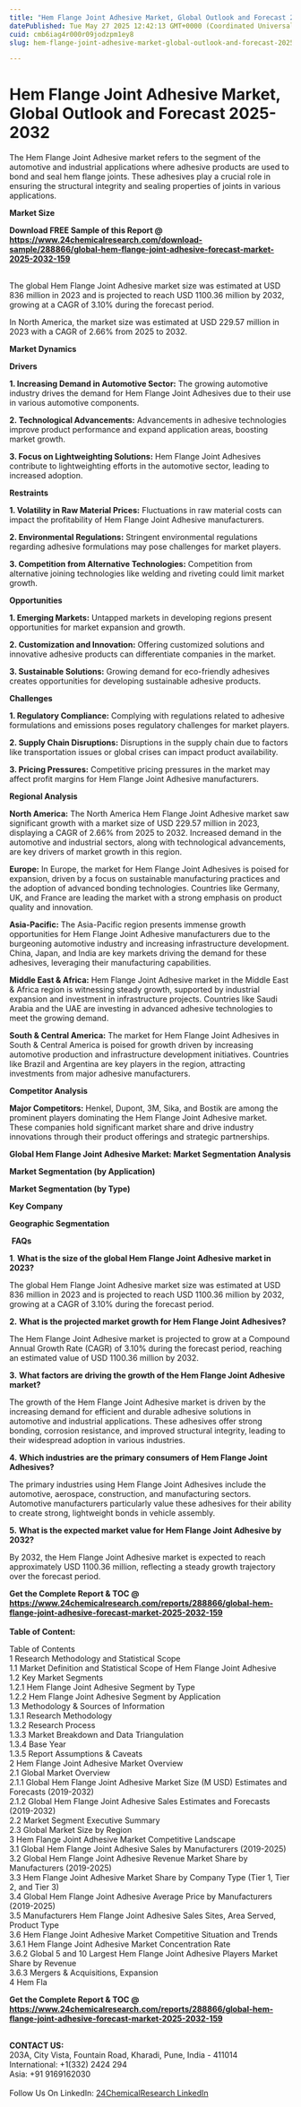 ```yaml
---
title: "Hem Flange Joint Adhesive Market, Global Outlook and Forecast 2025-2032"
datePublished: Tue May 27 2025 12:42:13 GMT+0000 (Coordinated Universal Time)
cuid: cmb6iag4r000r09jodzpm1ey8
slug: hem-flange-joint-adhesive-market-global-outlook-and-forecast-2025-2032

---
```


# Hem Flange Joint Adhesive Market, Global Outlook and Forecast 2025-2032

<p>The Hem Flange Joint Adhesive market refers to the segment of the automotive and industrial applications where adhesive products are used to bond and seal hem flange joints. These adhesives play a crucial role in ensuring the structural integrity and sealing properties of joints in various applications.</p><p>
<strong>Market Size</strong></p><p>
</p><div><b>Download FREE Sample of this Report @ 
            <a href="https://www.24chemicalresearch.com/download-sample/288866/global-hem-flange-joint-adhesive-forecast-market-2025-2032-159">
            https://www.24chemicalresearch.com/download-sample/288866/global-hem-flange-joint-adhesive-forecast-market-2025-2032-159</a></b></div><br><p>The global Hem Flange Joint Adhesive market size was estimated at USD 836 million in 2023 and is projected to reach USD 1100.36 million by 2032, growing at a CAGR of 3.10% during the forecast period.</p><p>
</p><p>In North America, the market size was estimated at USD 229.57 million in 2023 with a CAGR of 2.66% from 2025 to 2032.</p><p>
<strong>Market Dynamics</strong></p><p>
<strong>Drivers</strong></p><p>
</p><p><strong>1. Increasing Demand in Automotive Sector:</strong> The growing automotive industry drives the demand for Hem Flange Joint Adhesives due to their use in various automotive components.</p><p>
</p><p><strong>2. Technological Advancements:</strong> Advancements in adhesive technologies improve product performance and expand application areas, boosting market growth.</p><p>
</p><p><strong>3. Focus on Lightweighting Solutions:</strong> Hem Flange Joint Adhesives contribute to lightweighting efforts in the automotive sector, leading to increased adoption.</p><p>
<strong>Restraints</strong></p><p>
</p><p><strong>1. Volatility in Raw Material Prices:</strong> Fluctuations in raw material costs can impact the profitability of Hem Flange Joint Adhesive manufacturers.</p><p>
</p><p><strong>2. Environmental Regulations:</strong> Stringent environmental regulations regarding adhesive formulations may pose challenges for market players.</p><p>
</p><p><strong>3. Competition from Alternative Technologies:</strong> Competition from alternative joining technologies like welding and riveting could limit market growth.</p><p>
<strong>Opportunities</strong></p><p>
</p><p><strong>1. Emerging Markets:</strong> Untapped markets in developing regions present opportunities for market expansion and growth.</p><p>
</p><p><strong>2. Customization and Innovation:</strong> Offering customized solutions and innovative adhesive products can differentiate companies in the market.</p><p>
</p><p><strong>3. Sustainable Solutions:</strong> Growing demand for eco-friendly adhesives creates opportunities for developing sustainable adhesive products.</p><p>
<strong>Challenges</strong></p><p>
</p><p><strong>1. Regulatory Compliance:</strong> Complying with regulations related to adhesive formulations and emissions poses regulatory challenges for market players.</p><p>
</p><p><strong>2. Supply Chain Disruptions:</strong> Disruptions in the supply chain due to factors like transportation issues or global crises can impact product availability.</p><p>
</p><p><strong>3. Pricing Pressures:</strong> Competitive pricing pressures in the market may affect profit margins for Hem Flange Joint Adhesive manufacturers.</p><p>
<strong>Regional Analysis</strong></p><p>
</p><p><strong>North America:</strong> The North America Hem Flange Joint Adhesive market saw significant growth with a market size of USD 229.57 million in 2023, displaying a CAGR of 2.66% from 2025 to 2032. Increased demand in the automotive and industrial sectors, along with technological advancements, are key drivers of market growth in this region.</p><p>
</p><p><strong>Europe:</strong> In Europe, the market for Hem Flange Joint Adhesives is poised for expansion, driven by a focus on sustainable manufacturing practices and the adoption of advanced bonding technologies. Countries like Germany, UK, and France are leading the market with a strong emphasis on product quality and innovation.</p><p>
</p><p><strong>Asia-Pacific:</strong> The Asia-Pacific region presents immense growth opportunities for Hem Flange Joint Adhesive manufacturers due to the burgeoning automotive industry and increasing infrastructure development. China, Japan, and India are key markets driving the demand for these adhesives, leveraging their manufacturing capabilities.</p><p>
</p><p><strong>Middle East &amp; Africa:</strong> Hem Flange Joint Adhesive market in the Middle East &amp; Africa region is witnessing steady growth, supported by industrial expansion and investment in infrastructure projects. Countries like Saudi Arabia and the UAE are investing in advanced adhesive technologies to meet the growing demand.</p><p>
</p><p><strong>South &amp; Central America:</strong> The market for Hem Flange Joint Adhesives in South &amp; Central America is poised for growth driven by increasing automotive production and infrastructure development initiatives. Countries like Brazil and Argentina are key players in the region, attracting investments from major adhesive manufacturers.</p><p>
<strong>Competitor Analysis</strong></p><p>
</p><p><strong>Major Competitors:</strong> Henkel, Dupont, 3M, Sika, and Bostik are among the prominent players dominating the Hem Flange Joint Adhesive market. These companies hold significant market share and drive industry innovations through their product offerings and strategic partnerships.</p><p>
<strong>Global Hem Flange Joint Adhesive Market: Market Segmentation Analysis</strong></p><p>
<strong>Market Segmentation (by Application)</strong></p><p>
</p><p>
<strong>Market Segmentation (by Type)</strong></p><p>
</p><p>
<strong>Key Company</strong></p><p>
</p><p>
<strong>Geographic Segmentation</strong></p><p>
</p><p>

 <strong>FAQs </strong></p><p>
<strong>1</strong>. <strong>What is the size of the global Hem Flange Joint Adhesive market in 2023?</strong></p><p>
</p><p>The global Hem Flange Joint Adhesive market size was estimated at USD 836 million in 2023 and is projected to reach USD 1100.36 million by 2032, growing at a CAGR of 3.10% during the forecast period.</p><p>
<strong>2.</strong> <strong>What is the projected market growth for Hem Flange Joint Adhesives?</strong></p><p>
</p><p>The Hem Flange Joint Adhesive market is projected to grow at a Compound Annual Growth Rate (CAGR) of 3.10% during the forecast period, reaching an estimated value of USD 1100.36 million by 2032.</p><p>
<strong>3.</strong> <strong>What factors are driving the growth of the Hem Flange Joint Adhesive market?</strong></p><p>
</p><p>The growth of the Hem Flange Joint Adhesive market is driven by the increasing demand for efficient and durable adhesive solutions in automotive and industrial applications. These adhesives offer strong bonding, corrosion resistance, and improved structural integrity, leading to their widespread adoption in various industries.</p><p>
<strong>4.</strong> <strong>Which industries are the primary consumers of Hem Flange Joint Adhesives?</strong></p><p>
</p><p>The primary industries using Hem Flange Joint Adhesives include the automotive, aerospace, construction, and manufacturing sectors. Automotive manufacturers particularly value these adhesives for their ability to create strong, lightweight bonds in vehicle assembly.</p><p>
<strong>5.</strong> <strong>What is the expected market value for Hem Flange Joint Adhesive by 2032?</strong></p><p>
</p><p>By 2032, the Hem Flange Joint Adhesive market is expected to reach approximately USD 1100.36 million, reflecting a steady growth trajectory over the forecast period.</p><p>
</p><p></p>

<div><b>Get the Complete Report & TOC @ 
            <a href="https://www.24chemicalresearch.com/reports/288866/global-hem-flange-joint-adhesive-forecast-market-2025-2032-159">
            https://www.24chemicalresearch.com/reports/288866/global-hem-flange-joint-adhesive-forecast-market-2025-2032-159</a></b></div><br>
            <b>Table of Content:</b><p>Table of Contents<br />
1 Research Methodology and Statistical Scope<br />
1.1 Market Definition and Statistical Scope of Hem Flange Joint Adhesive<br />
1.2 Key Market Segments<br />
1.2.1 Hem Flange Joint Adhesive Segment by Type<br />
1.2.2 Hem Flange Joint Adhesive Segment by Application<br />
1.3 Methodology & Sources of Information<br />
1.3.1 Research Methodology<br />
1.3.2 Research Process<br />
1.3.3 Market Breakdown and Data Triangulation<br />
1.3.4 Base Year<br />
1.3.5 Report Assumptions & Caveats<br />
2 Hem Flange Joint Adhesive Market Overview<br />
2.1 Global Market Overview<br />
2.1.1 Global Hem Flange Joint Adhesive Market Size (M USD) Estimates and Forecasts (2019-2032)<br />
2.1.2 Global Hem Flange Joint Adhesive Sales Estimates and Forecasts (2019-2032)<br />
2.2 Market Segment Executive Summary<br />
2.3 Global Market Size by Region<br />
3 Hem Flange Joint Adhesive Market Competitive Landscape<br />
3.1 Global Hem Flange Joint Adhesive Sales by Manufacturers (2019-2025)<br />
3.2 Global Hem Flange Joint Adhesive Revenue Market Share by Manufacturers (2019-2025)<br />
3.3 Hem Flange Joint Adhesive Market Share by Company Type (Tier 1, Tier 2, and Tier 3)<br />
3.4 Global Hem Flange Joint Adhesive Average Price by Manufacturers (2019-2025)<br />
3.5 Manufacturers Hem Flange Joint Adhesive Sales Sites, Area Served, Product Type<br />
3.6 Hem Flange Joint Adhesive Market Competitive Situation and Trends<br />
3.6.1 Hem Flange Joint Adhesive Market Concentration Rate<br />
3.6.2 Global 5 and 10 Largest Hem Flange Joint Adhesive Players Market Share by Revenue<br />
3.6.3 Mergers & Acquisitions, Expansion<br />
4 Hem Fla</p>

<div><b>Get the Complete Report & TOC @ 
            <a href="https://www.24chemicalresearch.com/reports/288866/global-hem-flange-joint-adhesive-forecast-market-2025-2032-159">
            https://www.24chemicalresearch.com/reports/288866/global-hem-flange-joint-adhesive-forecast-market-2025-2032-159</a></b></div><br>

<b>CONTACT US:</b><br>
            203A, City Vista, Fountain Road, Kharadi, Pune, India - 411014<br>
            International: +1(332) 2424 294<br>
            Asia: +91 9169162030 <br><br>
            Follow Us On LinkedIn: <a href="https://www.linkedin.com/company/24chemicalresearch/">24ChemicalResearch LinkedIn</a>